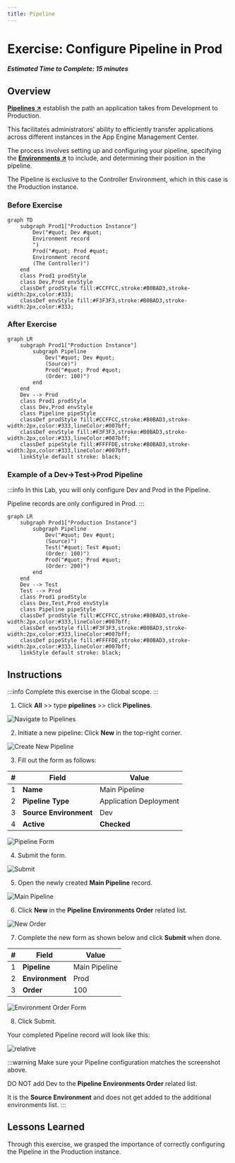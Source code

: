 ```yaml
---
title: Pipeline
---
```


#  Exercise: Configure Pipeline in Prod

##### Estimated Time to Complete: 15 minutes

## Overview

**<a href="https://docs.servicenow.com/csh?topicname=config-pipeline.html&version=latest" target="_blank">Pipelines ↗</a>** establish the path an application takes from Development to Production.

This facilitates administrators' ability to efficiently transfer applications across different instances in the App Engine Management Center.

The process involves setting up and configuring your pipeline, specifying the **<a href="https://docs.servicenow.com/csh?topicname=config-pipeline-environments.html&version=latest" target="_blank">Environments ↗</a>** to include, and determining their position in the pipeline. 

The Pipeline is exclusive to the Controller Environment, which in this case is the Production instance. 

### Before Exercise

``` mermaid
graph TD
    subgraph Prod1["Production Instance"]
        Dev("#quot; Dev #quot;
        Environment record
        ‎")
        Prod("#quot; Prod #quot;
        Environment record
        (The Controller)")
    end
    class Prod1 prodStyle
    class Dev,Prod envStyle
    classDef prodStyle fill:#CCFFCC,stroke:#B0BAD3,stroke-width:2px,color:#333;
    classDef envStyle fill:#F3F3F3,stroke:#B0BAD3,stroke-width:2px,color:#333;
```

### After Exercise

``` mermaid
graph LR
    subgraph Prod1["Production Instance"]
        subgraph Pipeline
            Dev("#quot; Dev #quot;
            (Source)")
            Prod("#quot; Prod #quot;
            (Order: 100)")
        end
    end
    Dev --> Prod
    class Prod1 prodStyle
    class Dev,Prod envStyle
    class Pipeline pipeStyle
    classDef prodStyle fill:#CCFFCC,stroke:#B0BAD3,stroke-width:2px,color:#333,lineColor:#007bff;
    classDef envStyle fill:#F3F3F3,stroke:#B0BAD3,stroke-width:2px,color:#333,lineColor:#007bff;
    classDef pipeStyle fill:#FFFFDE,stroke:#B0BAD3,stroke-width:2px,color:#333,lineColor:#007bff;
    linkStyle default stroke: black;
```

### Example of a Dev->Test->Prod Pipeline

:::info
In this Lab, you will only configure Dev and Prod in the Pipeline.

Pipeline records are only configured in Prod. 
:::

``` mermaid
graph LR
    subgraph Prod1["Production Instance"]
        subgraph Pipeline
            Dev("#quot; Dev #quot;
            (Source)")
            Test("#quot; Test #quot;
            (Order: 100)")
            Prod("#quot; Prod #quot;
            (Order: 200)")
        end
    end
    Dev --> Test
    Test --> Prod
    class Prod1 prodStyle
    class Dev,Test,Prod envStyle
    class Pipeline pipeStyle
    classDef prodStyle fill:#CCFFCC,stroke:#B0BAD3,stroke-width:2px,color:#333,lineColor:#007bff;
    classDef envStyle fill:#F3F3F3,stroke:#B0BAD3,stroke-width:2px,color:#333,lineColor:#007bff;
    classDef pipeStyle fill:#FFFFDE,stroke:#B0BAD3,stroke-width:2px,color:#333,lineColor:#007bff;
    linkStyle default stroke: black;
```


## Instructions
:::info
Complete this exercise in the Global scope. 
:::

1. Click **All** >> type **pipelines** >> click **Pipelines**.

![Navigate to Pipelines](../../assets/images/2023-06-30-15-31-49.png)

2. Initiate a new pipeline: Click **New** in the top-right corner.

![Create New Pipeline](../../assets/images/2023-06-30-15-19-10.png)

3. Fill out the form as follows:

|#|Field | Value                     
|--|--|--
|1|**Name** | Main Pipeline
|2|**Pipeline Type** | Application Deployment
|3|**Source Environment** | Dev                     
|4|**Active** | **Checked**

![Pipeline Form](../../assets/images/2023-07-31-14-55-26.png)

4. Submit the form.

![Submit](../../assets/images/2023-07-11-15-49-01.png)

5. Open the newly created **Main Pipeline** record.

![Main Pipeline](../../assets/images/2023-07-31-14-57-44.png)

6. Click **New** in the **Pipeline Environments Order** related list.

![New Order](../../assets/images/2023-07-31-14-59-00.png)

7. Complete the new form as shown below and click **Submit** when done.

|#| Field       | Value           
|-|-|-
|1| **Pipeline**    | Main Pipeline
|2| **Environment** | Prod
|3| **Order**       | 100

![Environment Order Form](../../assets/images/2023-07-31-15-02-04.png)

8. Click Submit.

Your completed Pipeline record will look like this:

![relative](../../assets/images/2023-07-31-15-05-01.png) 

:::warning
Make sure your Pipeline configuration matches the screenshot above.
 
DO NOT add Dev to the **Pipeline Environments Order** related list. 
 
It is the **Source Environment** and does not get added to the additional environments list. 
:::

## Lessons Learned

Through this exercise, we grasped the importance of correctly configuring the Pipeline in the Production instance.